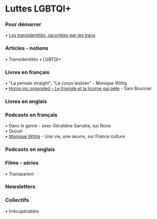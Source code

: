 # Luttes LGBTQI+

### Pour démarrer
• [Les transidentités, racontées par les trans](https://www.franceculture.fr/emissions/lsd-la-serie-documentaire/les-transidentites-racontees-par-les-trans-14-histoire-inedite-dune-mobilisation)

### Articles - notions
• Transidentités
• LGBTQI+

### Livres en français 
• "La pensée straight", "Le corps lesbien" - Monique Wittig  
• [Homo inc.orporated – Le triangle et la licorne qui pète](http://www.cambourakis.com/spip.php?article870&var_recherche=bourcier) - Sam Bourcier

### Livres en anglais


### Podcasts en français
• Dans le genre - avec Géraldine Sarratia, sur Nova  
• Quouir  
• [Monique Wittig](https://www.franceculture.fr/emissions/une-vie-une-oeuvre/monique-wittig-1935-2003-heroine-de-notre-histoire-et-lesbienne-radicale) - Une vie, une œuvre, sur France culture  


### Podcasts en anglais


### Films - séries
• Transparent

### Newsletters

### Collectifs
• Irrécupérables
